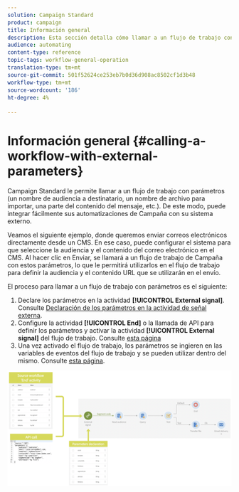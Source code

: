 ```yaml
---
solution: Campaign Standard
product: campaign
title: Información general
description: Esta sección detalla cómo llamar a un flujo de trabajo con parámetros externos.
audience: automating
content-type: reference
topic-tags: workflow-general-operation
translation-type: tm+mt
source-git-commit: 501f52624ce253eb7b0d36d908ac8502cf1d3b48
workflow-type: tm+mt
source-wordcount: '186'
ht-degree: 4%

---
```



# Información general {#calling-a-workflow-with-external-parameters}

Campaign Standard le permite llamar a un flujo de trabajo con parámetros (un nombre de audiencia a destinatario, un nombre de archivo para importar, una parte del contenido del mensaje, etc.). De este modo, puede integrar fácilmente sus automatizaciones de Campaña con su sistema externo.

Veamos el siguiente ejemplo, donde queremos enviar correos electrónicos directamente desde un CMS. En ese caso, puede configurar el sistema para que seleccione la audiencia y el contenido del correo electrónico en el CMS. Al hacer clic en Enviar, se llamará a un flujo de trabajo de Campaña con estos parámetros, lo que le permitirá utilizarlos en el flujo de trabajo para definir la audiencia y el contenido URL que se utilizarán en el envío.

El proceso para llamar a un flujo de trabajo con parámetros es el siguiente:

1. Declare los parámetros en la actividad **[!UICONTROL External signal]**. Consulte [Declaración de los parámetros en la actividad de señal externa](../../automating/using/declaring-parameters-external-signal.md).
1. Configure la actividad **[!UICONTROL End]** o la llamada de API para definir los parámetros y activar la actividad **[!UICONTROL External signal]** del flujo de trabajo. Consulte [esta página](../../automating/using/defining-parameters-calling-workflow.md)
1. Una vez activado el flujo de trabajo, los parámetros se ingieren en las variables de eventos del flujo de trabajo y se pueden utilizar dentro del mismo. Consulte [esta página](../../automating/using/customizing-workflow-external-parameters.md).

![](assets/extsignal_process.png)
